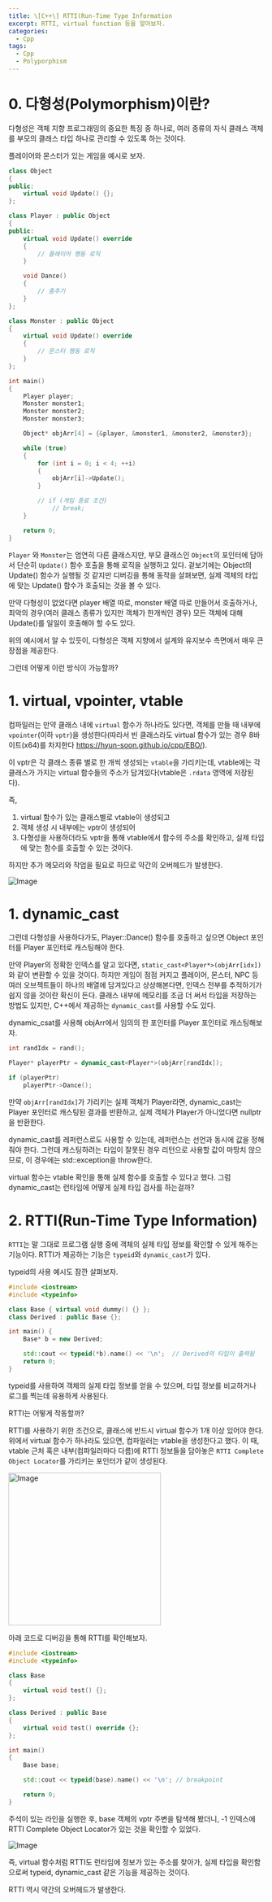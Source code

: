 ```yaml
---
title: \[C++\] RTTI(Run-Time Type Information
excerpt: RTTI, virtual function 등을 알아보자.
categories:
  - Cpp
tags:
  - Cpp
  - Polyporphism
---
```

# 0. 다형성(Polymorphism)이란?

다형성은 객체 지향 프로그래밍의 중요한 특징 중 하나로, 여러 종류의 자식 클래스 객체를 부모의 클래스 타입 하나로 관리할 수 있도록 하는 것이다.

플레이어와 몬스터가 있는 게임을 예시로 보자.

```c++
class Object
{
public:
	virtual void Update() {};
};

class Player : public Object
{
public:
	virtual void Update() override
	{
		// 플레이어 행동 로직
	}

	void Dance()
	{
		// 춤추기
	}
};

class Monster : public Object
{
	virtual void Update() override
	{
		// 몬스터 행동 로직
	}
};

int main()
{
	Player player;
	Monster monster1;
	Monster monster2;
	Monster monster3;

	Object* objArr[4] = {&player, &monster1, &monster2, &monster3};

	while (true)
	{
		for (int i = 0; i < 4; ++i)
		{
			objArr[i]->Update();
		}

		// if (게임 종료 조건)
			// break;
	}

	return 0;
}
```

`Player` 와 `Monster`는 엄연히 다른 클래스지만, 부모 클래스인 `Object`의 포인터에 담아서 단순히 `Update()` 함수 호출을 통해 로직을 실행하고 있다. 겉보기에는 Object의 Update() 함수가 실행될 것 같지만 디버깅을 통해 동작을 살펴보면, 실제 객체의 타입에 맞는 Update() 함수가 호출되는 것을 볼 수 있다.

만약 다형성이 없었다면 player 배열 따로, monster 배열 따로 만들어서 호출하거나, 최악의 경우(여러 클래스 종류가 있지만 객체가 한개씩인 경우) 모든 객체에 대해 Update()를 일일이 호출해야 할 수도 있다.

위의 예시에서 알 수 있듯이, 다형성은 객체 지향에서 설계와 유지보수 측면에서 매우 큰 장점을 제공한다.

그런데 어떻게 이런 방식이 가능할까?

# 1. virtual, vpointer, vtable

컴파일러는 만약 클래스 내에 `virtual` 함수가 하나라도 있다면, 객체를 만들 때 내부에 `vpointer`(이하 `vptr`)을 생성한다(따라서 빈 클래스라도 virtual 함수가 있는 경우 8바이트(x64)를 차지한다 https://hyun-soon.github.io/cpp/EBO/).

이 vptr은 각 클래스 종류 별로 한 개씩 생성되는 `vtable`을 가리키는데, vtable에는 각 클래스가 가지는 virtual 함수들의 주소가 담겨있다(vtable은 `.rdata` 영역에 저장된다).

즉, 
1. virtual 함수가 있는 클래스별로 vtable이 생성되고
2. 객체 생성 시 내부에는 vptr이 생성되어
3. 다형성을 사용하더라도 vptr을 통해 vtable에서 함수의 주소를 확인하고, 실제 타입에 맞는 함수를 호출할 수 있는 것이다. 

하지만 추가 메모리와 작업을 필요로 하므로 약간의 오버헤드가 발생한다.


![Image](https://github.com/user-attachments/assets/e07c7958-b72f-441c-9def-73e290ba1901)


# 1. dynamic_cast

그런데 다형성을 사용하다가도, Player::Dance() 함수를 호출하고 싶으면 Object 포인터를 Player 포인터로 캐스팅해야 한다.

만약 Player의 정확한 인덱스를 알고 있다면, `static_cast<Player*>(objArr[idx])`와 같이 변환할 수 있을 것이다. 하지만 게임이 점점 커지고 플레이어, 몬스터, NPC 등 여러 오브젝트들이 하나의 배열에 담겨있다고 상상해본다면, 인덱스 전부를 추적하기가 쉽지 않을 것이란 확신이 든다. 클래스 내부에 메모리를 조금 더 써서 타입을 저장하는 방법도 있지만, C++에서 제공하는 `dynamic_cast`를 사용할 수도 있다.

dynamic_csat를 사용해 objArr에서 임의의 한 포인터를 Player 포인터로 캐스팅해보자.

```c++
int randIdx = rand();

Player* playerPtr = dynamic_cast<Player*>(objArr[randIdx]);

if (playerPtr)
	playerPtr->Dance();
```

만약 `objArr[randIdx]`가 가리키는 실제 객체가 Player라면, dynamic_cast는 Player 포인터로 캐스팅된 결과를 반환하고, 실제 객체가 Player가 아니었다면 nullptr을 반환한다.

dynamic_cast를 레퍼런스로도 사용할 수 있는데, 레퍼런스는 선언과 동시에 값을 정해줘야 한다. 그런데 캐스팅하려는 타입이 잘못된 경우 리턴으로 사용할 값이 마땅치 않으므로, 이 경우에는 std::exception을 throw한다.

virtual 함수는 vtable 확인을 통해 실제 함수를 호출할 수 있다고 했다. 그럼 dynamic_cast는 런타임에 어떻게 실제 타입 검사를 하는걸까?

# 2. RTTI(Run-Time Type Information)

`RTTI`는 말 그대로 프로그램 실행 중에 객체의 실제 타입 정보를 확인할 수 있게 해주는 기능이다. RTTI가 제공하는 기능은 `typeid`와 `dynamic_cast`가 있다.

typeid의 사용 예시도 잠깐 살펴보자.

```c++
#include <iostream>
#include <typeinfo>

class Base { virtual void dummy() {} };
class Derived : public Base {};

int main() {
    Base* b = new Derived;

    std::cout << typeid(*b).name() << '\n';  // Derived의 타입이 출력됨
    return 0;
}

```

typeid를 사용하여 객체의 실제 타입 정보를 얻을 수 있으며, 타입 정보를 비교하거나 로그를 찍는데 유용하게 사용된다.

RTTI는 어떻게 작동할까?

RTTI를 사용하기 위한 조건으로, 클래스에 반드시 virtual 함수가 1개 이상 있어야 한다. 위에서 virtual 함수가 하나라도 있으면, 컴파일러는 vtable을 생성한다고 했다. 이 때, vtable 근처 혹은 내부(컴파일러마다 다름)에 RTTI 정보들을 담아놓은 `RTTI Complete Object Locator`를 가리키는 포인터가 같이 생성된다.


<img width="300" alt="Image" src="https://github.com/user-attachments/assets/8324ee81-ffbb-4b98-9af7-f42b8e4ecb3c" />


아래 코드로 디버깅을 통해 RTTI를 확인해보자.

```c++
#include <iostream>
#include <typeinfo>

class Base
{
	virtual void test() {};
};

class Derived : public Base
{
	virtual void test() override {};
};

int main()
{
	Base base;

	std::cout << typeid(base).name() << '\n'; // breakpoint

	return 0;
}
```

주석이 있는 라인을 실행한 후, base 객체의 vptr 주변을 탐색해 봤더니, -1 인덱스에 RTTI Complete Object Locator가 있는 것을 확인할 수 있었다.

![Image](https://github.com/user-attachments/assets/c35b3183-1afc-4c32-a064-9b21b4f4f6db)

즉, virtual 함수처럼 RTTI도 런타임에 정보가 있는 주소를 찾아가, 실제 타입을 확인함으로써 typeid, dynamic_cast 같은 기능을 제공하는 것이다.

RTTI 역시 약간의 오버헤드가 발생한다.